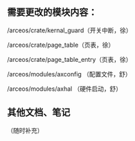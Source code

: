 ## 需要更改的模块内容：

/arceos/crate/kernal_guard（开关中断，徐）

/arceos/crate/page_table（页表，徐）

/arceos/crate/page_table_entry（页表，徐）

/arceos/modules/axconfig （配置文件，舒）

/arceos/modules/axhal	（硬件启动，舒）

## 其他文档、笔记

（随时补充）

